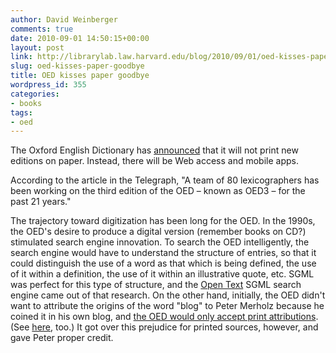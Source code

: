 ```yaml
---
author: David Weinberger
comments: true
date: 2010-09-01 14:50:15+00:00
layout: post
link: http://librarylab.law.harvard.edu/blog/2010/09/01/oed-kisses-paper-goodbye/
slug: oed-kisses-paper-goodbye
title: OED kisses paper goodbye
wordpress_id: 355
categories:
- books
tags:
- oed
---
```


The Oxford English Dictionary has [announced](http://www.telegraph.co.uk/culture/books/booknews/7970391/Oxford-English-Dictionary-will-not-be-printed-again.html) that it will not print new editions on paper. Instead, there will be Web access and mobile apps.

According to the article in the Telegraph, "A team of 80 lexicographers has been working on the third edition of the OED – known as OED3 – for the past 21 years." 

The trajectory toward digitization has been long for the OED. In the 1990s, the OED's desire to produce a digital version (remember books on CD?) stimulated search engine innovation. To search the OED intelligently, the search engine would have to understand the structure of entries, so that it could distinguish the use of a word as that which is being defined, the use of it within a definition, the use of it within an illustrative quote, etc. SGML was perfect for this type of structure, and the [Open Text](http://www.opentext.com) SGML search engine came out of that research.   On the other hand, initially, the OED didn't want to attribute the origins of the word "blog" to Peter Merholz because he coined it in his own blog, and [the OED would only accept print attributions](http://www.peterme.com/archives/00000222.html). (See [here](http://www.bradlands.com/weblog/comments/birth_of_blog/), too.) It got over this prejudice for printed sources, however, and gave Peter proper credit.
